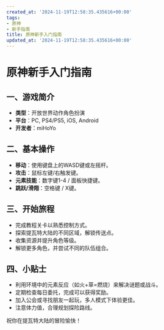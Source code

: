 ```yaml
---
created_at: '2024-11-19T12:58:35.435616+00:00'
tags:
- 原神
- 新手指南
title: 原神新手入门指南
updated_at: '2024-11-19T12:58:35.435616+00:00'
---
```

# 原神新手入门指南

## 一、游戏简介
- **类型**：开放世界动作角色扮演
- **平台**：PC, PS4/PS5, iOS, Android
- **开发者**：miHoYo

## 二、基本操作
- **移动**：使用键盘上的WASD键或左摇杆。
- **攻击**：鼠标左键/右触发键。
- **元素技能**：数字键1-4 / 面板快捷键。
- **跳跃/滑翔**：空格键 / X键。

## 三、开始旅程
- 完成教程关卡以熟悉控制方式。
- 探索提瓦特大陆的不同区域，解锁传送点。
- 收集资源并提升角色等级。
- 解锁更多角色，并尝试不同的队伍组合。

## 四、小贴士
- 利用环境中的元素反应（如火+草=燃烧）来解决谜题或战斗。
- 定期检查每日委托，完成可以获得奖励。
- 加入公会或寻找朋友一起玩，多人模式下体验更佳。
- 注意体力值，合理规划探险路线。

祝你在提瓦特大陆的冒险愉快！